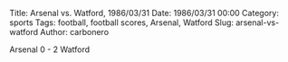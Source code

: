 Title: Arsenal vs. Watford, 1986/03/31
Date: 1986/03/31 00:00
Category: sports
Tags: football, football scores, Arsenal, Watford
Slug: arsenal-vs-watford
Author: carbonero


Arsenal 0 - 2 Watford
